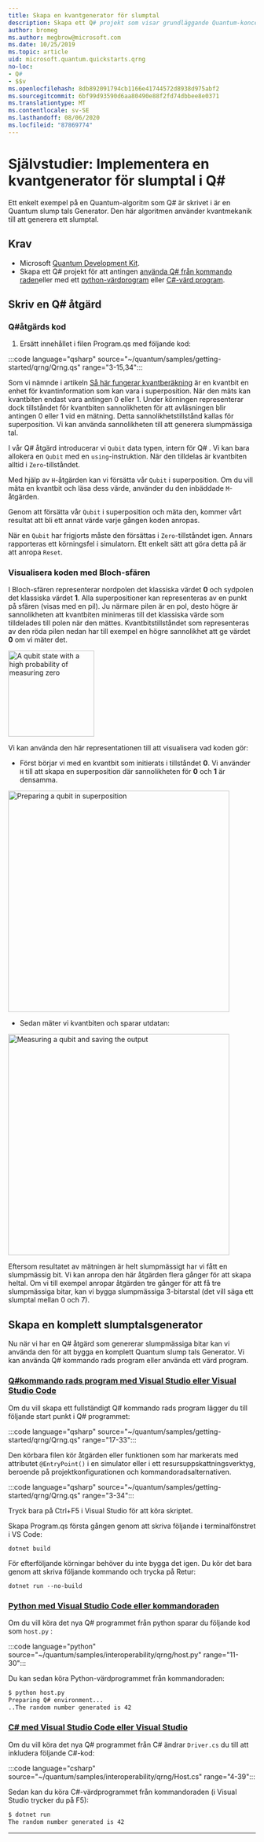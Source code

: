 ```yaml
---
title: Skapa en kvantgenerator för slumptal
description: Skapa ett Q# projekt som visar grundläggande Quantum-koncept som överposition genom att skapa en Quantum slump tals Generator.
author: bromeg
ms.author: megbrow@microsoft.com
ms.date: 10/25/2019
ms.topic: article
uid: microsoft.quantum.quickstarts.qrng
no-loc:
- Q#
- $$v
ms.openlocfilehash: 8db892091794cb1166e41744572d8938d975abf2
ms.sourcegitcommit: 6bf99d93590d6aa80490e88f2fd74dbbee8e0371
ms.translationtype: MT
ms.contentlocale: sv-SE
ms.lasthandoff: 08/06/2020
ms.locfileid: "87869774"
---
```

# <a name="tutorial-implement-a-quantum-random-number-generator-in-q"></a>Självstudier: Implementera en kvantgenerator för slumptal i Q\#

Ett enkelt exempel på en Quantum-algoritm som Q# är skrivet i är en Quantum slump tals Generator. Den här algoritmen använder kvantmekanik till att generera ett slumptal.

## <a name="prerequisites"></a>Krav

- Microsoft [Quantum Development Kit](xref:microsoft.quantum.install).
- Skapa ett Q# projekt för att antingen [använda Q# från kommando raden](xref:microsoft.quantum.install.standalone)eller med ett [python-värdprogram](xref:microsoft.quantum.install.python) eller [C#-värd program](xref:microsoft.quantum.install.cs).

## <a name="write-a-no-locq-operation"></a>Skriv en Q# åtgärd

### <a name="no-locq-operation-code"></a>Q#åtgärds kod

1. Ersätt innehållet i filen Program.qs med följande kod:

:::code language="qsharp" source="~/quantum/samples/getting-started/qrng/Qrng.qs" range="3-15,34":::

Som vi nämnde i artikeln [Så här fungerar kvantberäkning](xref:microsoft.quantum.overview.understanding) är en kvantbit en enhet för kvantinformation som kan vara i superposition. När den mäts kan kvantbiten endast vara antingen 0 eller 1. Under körningen representerar dock tillståndet för kvantbiten sannolikheten för att avläsningen blir antingen 0 eller 1 vid en mätning. Detta sannolikhetstillstånd kallas för superposition. Vi kan använda sannolikheten till att generera slumpmässiga tal.

I vår Q# åtgärd introducerar vi `Qubit` data typen, intern för Q# . Vi kan bara allokera en `Qubit` med en `using`-instruktion. När den tilldelas är kvantbiten alltid  i `Zero`-tillståndet. 

Med hjälp av `H`-åtgärden kan vi försätta vår `Qubit` i superposition. Om du vill mäta en kvantbit och läsa dess värde, använder du den inbäddade `M`-åtgärden.

Genom att försätta vår `Qubit` i superposition och mäta den, kommer vårt resultat att bli ett annat värde varje gången koden anropas.

När en `Qubit` har frigjorts måste den försättas i `Zero`-tillståndet igen. Annars rapporteras ett körningsfel i simulatorn. Ett enkelt sätt att göra detta på är att anropa `Reset`.

### <a name="visualizing-the-code-with-the-bloch-sphere"></a>Visualisera koden med Bloch-sfären

I Bloch-sfären representerar nordpolen det klassiska värdet **0** och sydpolen det klassiska värdet **1**. Alla superpositioner kan representeras av en punkt på sfären (visas med en pil). Ju närmare pilen är en pol, desto högre är sannolikheten att kvantbiten minimeras till det klassiska värde som tilldelades till polen när den mättes. Kvantbitstillståndet som representeras av den röda pilen nedan har till exempel en högre sannolikhet att ge värdet **0** om vi mäter det.

<img src="~/media/qrng-Bloch.png" width="175" alt="A qubit state with a high probability of measuring zero">

Vi kan använda den här representationen till att visualisera vad koden gör:

* Först börjar vi med en kvantbit som initierats i tillståndet **0**. Vi använder `H` till att skapa en superposition där sannolikheten för **0** och **1** är densamma.

<img src="~/media/qrng-H.png" width="450" alt="Preparing a qubit in superposition">

* Sedan mäter vi kvantbiten och sparar utdatan:

<img src="~/media/qrng-meas.png" width="450" alt="Measuring a qubit and saving the output">

Eftersom resultatet av mätningen är helt slumpmässigt har vi fått en slumpmässig bit. Vi kan anropa den här åtgärden flera gånger för att skapa heltal. Om vi till exempel anropar åtgärden tre gånger för att få tre slumpmässiga bitar, kan vi bygga slumpmässiga 3-bitarstal (det vill säga ett slumptal mellan 0 och 7).


## <a name="creating-a-complete-random-number-generator"></a>Skapa en komplett slumptalsgenerator

Nu när vi har en Q# åtgärd som genererar slumpmässiga bitar kan vi använda den för att bygga en komplett Quantum slump tals Generator. Vi kan använda Q# kommando rads program eller använda ett värd program.



### <a name="no-locq-command-line-applications-with-visual-studio-or-visual-studio-code"></a>[Q#kommando rads program med Visual Studio eller Visual Studio Code](#tab/tabid-qsharp)

Om du vill skapa ett fullständigt Q# kommando rads program lägger du till följande start punkt i Q# programmet: 

:::code language="qsharp" source="~/quantum/samples/getting-started/qrng/Qrng.qs" range="17-33":::

Den körbara filen kör åtgärden eller funktionen som har markerats med attributet `@EntryPoint()` i en simulator eller i ett resursuppskattningsverktyg, beroende på projektkonfigurationen och kommandoradsalternativen.

:::code language="qsharp" source="~/quantum/samples/getting-started/qrng/Qrng.qs" range="3-34":::

Tryck bara på Ctrl+F5 i Visual Studio för att köra skriptet.

Skapa Program.qs första gången genom att skriva följande i terminalfönstret i VS Code:

```dotnetcli
dotnet build
```

För efterföljande körningar behöver du inte bygga det igen. Du kör det bara genom att skriva följande kommando och trycka på Retur:

```dotnetcli
dotnet run --no-build
```

### <a name="python-with-visual-studio-code-or-the-command-line"></a>[Python med Visual Studio Code eller kommandoraden](#tab/tabid-python)

Om du vill köra det nya Q# programmet från python sparar du följande kod som `host.py` :

:::code language="python" source="~/quantum/samples/interoperability/qrng/host.py" range="11-30":::

Du kan sedan köra Python-värdprogrammet från kommandoraden:

```bash
$ python host.py
Preparing Q# environment...
..The random number generated is 42
```

### <a name="c-with-visual-studio-code-or-visual-studio"></a>[C# med Visual Studio Code eller Visual Studio](#tab/tabid-csharp)

Om du vill köra det nya Q# programmet från C# ändrar `Driver.cs` du till att inkludera följande C#-kod:

:::code language="csharp" source="~/quantum/samples/interoperability/qrng/Host.cs" range="4-39":::

Sedan kan du köra C#-värdprogrammet från kommandoraden (i Visual Studio trycker du på F5):

```bash
$ dotnet run
The random number generated is 42
```

***
